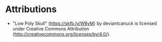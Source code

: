 # Attributions
- "Low Poly Skull" (https://skfb.ly/W8yM) by deviantcanuck is licensed under Creative Commons Attribution (http://creativecommons.org/licenses/by/4.0/).

